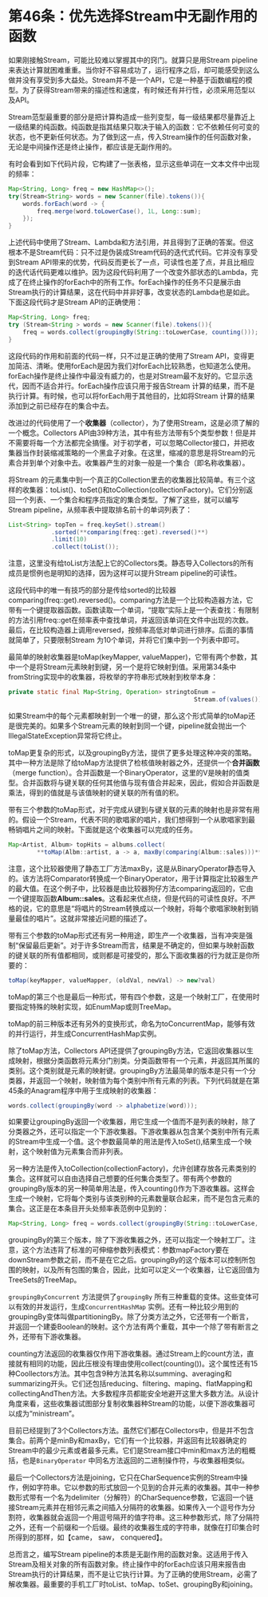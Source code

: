 # 第46条：优先选择Stream中无副作用的函数

如果刚接触Stream，可能比较难以掌握其中的窍门。就算只是用Stream pipeline来表达计算就困难重重。当你好不容易成功了，运行程序之后，却可能感受到这么做并没有享受到多大益处。Stream并不是一个API，它是一种基于函数编程的模型。为了获得Stream带来的描述性和速度，有时候还有并行性，必须采用范型以及API。

Stream范型最重要的部分是把计算构造成一些列变型，每一级结果都尽量靠近上一级结果的纯函数。纯函数是指其结果只取决于输入的函数：它不依赖任何可变的状态，也不更新任何状态。为了做到这一点，传入Stream操作的任何函数对象，无论是中间操作还是终止操作，都应该是无副作用的。

有时会看到如下代码片段，它构建了一张表格，显示这些单词在一文本文件中出现的频率：

```java
Map<String, Long> freq = new HashMap<>();
try(Stream<String> words = new Scanner(file).tokens()){
	words.forEach(word -> {
		freq.merge(word.toLowerCase(), 1L, Long::sum);
	});
}
```

上述代码中使用了Stream、Lambda和方法引用，并且得到了正确的答案。但这根本不是Stream代码：只不过是伪装成Stream代码的迭代式代码。它并没有享受到Stream API带来的优势，代码反而更长了一点，可读性也差了点，并且比相应的迭代话代码更难以维护。因为这段代码利用了一个改变外部状态的Lambda，完成了在终止操作的forEach中的所有工作。forEach操作的任务不只是展示由Stream执行的计算结果，这在代码中并非好事，改变状态的Lambda也是如此。下面这段代码才是Stream API的正确使用：

```java
Map<String, Long> freq;
try (Stream<String > words = new Scanner(file).tokens()){
    freq = words.collect(groupingBy(String::toLowerCase, counting()));
}
```

这段代码的作用和前面的代码一样，只不过是正确的使用了Stream API，变得更加简洁、清晰。使用forEach是因为我们对forEach比较熟悉，也知道怎么使用。forEach操作是终止操作中最没有威力的，也是对Stream最不友好的。它显示迭代，因而不适合并行。forEach操作应该只用于报告Stream 计算的结果，而不是执行计算。有时候，也可以将forEach用于其他目的，比如将Stream 计算的结果添加到之前已经存在的集合中去。

改进过的代码使用了一个**收集器**（collector），为了使用Stream，这是必须了解的一个概念。Collectors API由39种方法，其中有些方法带有5个类型参数！但是并不需要将每一个方法都完全搞懂。对于初学者，可以忽略Collector接口，并把收集器当作封装缩减策略的一个黑盒子对象。在这里，缩减的意思是将Stream的元素合并到单个对象中去。收集器产生的对象一般是一个集合（即名称收集器）。

将Stream 的元素集中到一个真正的Collection里去的收集器比较简单。有三个这样的收集器：toList()、toSet()和toCollection(collectionFactory)。它们分别返回一个列表、一个集合和程序员指定的集合类型。了解了这些，就可以编写Stream pipeline，从频率表中提取排名前十的单词列表了：

```java
List<String> topTen = freq.keySet().stream()
			.sorted(**comparing(freq::get).reversed()**)
			.limit(10)
			.collect(toList());
```

注意，这里没有给toList方法配上它的Collectors类。静态导入Collectors的所有成员是惯例也是明知的选择，因为这样可以提升Stream pipeline的可读性。

这段代码中的唯一有技巧的部分是传给sorted的比较器comparing(freq::get).reversed()。comparing方法是一个比较构造器方法，它带有一个键提取器函数。函数读取一个单词，“提取”实际上是一个表查找：有限制的方法引用freq::get在频率表中查找单词，并返回该单词在文件中出现的次数。最后，在比较构造器上调用reversed，按频率高低对单词进行排序。后面的事情就简单了，只要限制Stream 为10个单词，并将它们集中到一个列表中即可。

最简单的映射收集器是toMap(keyMapper, valueMapper)，它带有两个参数，其中一个是将Stream元素映射到键，另一个是将它映射到值。采用第34条中fromString实现中的收集器，将枚举的字符串形式映射到枚举本身：

```java
private static final Map<String, Operation> stringtoEnum = 
													Stream.of(values()).collect(toMap(Object::toString, e -> e));
```

如果Stream中的每个元素都映射到一个唯一的键，那么这个形式简单的toMap还是很完美的。如果多个Stream元素的映射到同一个键，pipeline就会抛出一个IllegalStateException异常将它终止。

toMap更复杂的形式，以及groupingBy方法，提供了更多处理这种冲突的策略。其中一种方法是除了给toMap方法提供了检核值映射器之外，还提供一个**合并函数**（merge function）。合并函数是一个BinaryOperator<V>，这里的V是映射的值类型。合并函数将与键关联的任何其他值与现有值合并起来，因此，假如合并函数是乘法，得到的值就是与该值映射的键关联的所有值的积。

带有三个参数的toMap形式，对于完成从键到与键关联的元素的映射也是非常有用的。假设一个Stream，代表不同的歌唱家的唱片，我们想得到一个从歌唱家到最畅销唱片之间的映射。下面就是这个收集器可以完成的任务。

```java
Map<Artist, Album> topHits = albums.collect(
		**toMap(Albm::artist, a -> a, maxBy(comparing(Album::sales)))**);
```

注意，这个比较器使用了静态工厂方法maxBy，这是从BinaryOperator静态导入的。该方法将Comparator<T>转换成一个BinaryOperator<T>，用于计算指定比较器生产的最大值。在这个例子中，比较器是由比较器狗仔方法comparing返回的，它由一个键提取函数**Album::sales**。这看起来优点绕，但是代码的可读性良好。不严格的说，它的意思是“将唱片的Stream转换成以一个映射，将每个歌唱家映射到销量最佳的唱片”。这就非常接近问题的描述了。

带有三个参数的toMap形式还有另一种用途，即生产一个收集器，当有冲突是强制“保留最后更新”。对于许多Stream而言，结果是不确定的，但如果与映射函数的键关联的所有值都相同，或则都是可接受的，那么下面收集器的行为就正是你所要的：

```java
toMap(keyMapper, valueMapper, (oldVal, newVal) -> new?val)
```

toMap的第三个也是最后一种形式，带有四个参数，这是一个映射工厂，在使用时要指定特殊的映射实现，如EnumMap或则TreeMap。

toMap的前三种版本还有另外的变换形式，命名为toConcurrentMap，能够有效的并行运行，并生成ConcurrentHashMap实例。

除了toMap方法，Collectors API还提供了groupingBy方法，它返回收集器以生成映射，根据分类函数将元素分门别类。分类函数带有一个元素，并返回其所属的类别。这个类别就是元素的映射键。groupingBy方法最简单的版本是只有一个分类器，并返回一个映射，映射值为每个类别中所有元素的列表。下列代码就是在第45条的Anagram程序中用于生成映射的收集器：

```java
words.collect(groupingBy(word -> alphabetize(word)));
```

如果要让groupingBy返回一个收集器，用它生成一个值而不是列表的映射，除了分类器之外，还可以指定一个下游收集器。下游收集器从包含某个类别中所有元素的Stream中生成一个值。这个参数最简单的用法是传入toSet(),结果生成一个映射，这个映射值为元素集合而非列表。

另一种方法是传入toCollection(collectionFactory)，允许创建存放各元素类别的集合。这样就可以自由选择自己想要的任何集合类型了。带有两个参数的groupingBy版本的另一种简单用法是，传入counting()作为下游收集器。这样会生成一个映射，它将每个类别与该类别种的元素数量联合起来，而不是包含元素的集合。这正是在本条目开头处频率表范例中见到的：

```java
Map<String, Long> freq = words.collect(groupingBy(String::toLowerCase, counting()));
```

groupingBy的第三个版本，除了下游收集器之外，还可以指定一个映射工厂。注意，这个方法违背了标准的可伸缩参数列表模式：参数mapFactory要在downStream参数之前，而不是在它之后。groupingBy的这个版本可以控制所包围的映射，以及所有包围的集合，因此，比如可以定义一个收集器，让它返回值为TreeSets的TreeMap。

`groupingByConcurrent` 方法提供了`groupingBy` 所有三种重载的变体。这些变体可以有效的并发运行，生成`ConcurrentHashMap` 实例。还有一种比较少用到的groupingBy变体叫做partitioningBy。除了分类方法之外，它还带有一个断言，并返回一个建委Boolean的映射。这个方法有两个重载，其中一个除了带有断言之外，还带有下游收集器。

counting方法返回的收集器仅作用下游收集器。通过Stream上的count方法，直接就有相同的功能，因此压根没有理由使用collect(counting())。这个属性还有15种Coollectors方法。其中包含9种方法其名称以summing、averaging和summarizing开头。它们还包括reducing、filtering、maping、flatMapping和collectingAndThen方法。大多数程序员都能安全地避开这里大多数方法。从设计角度来看，这些收集器试图部分复制收集器种Stream的功能，以便下游收集器可以成为“ministream”。

目前已经提到了3个Collectors方法。虽然它们都在Collectors中，但是并不包含集合。前两个是minBy和maxBy，它们有一个比较器，并返回有比较器确定的Stream中的最少元素或者最多元素。它们是Stream接口中min和max方法的粗概括，也是`BinaryOperator` 中同名方法返回的二进制操作符，与收集器相类似。

最后一个Collectors方法是joining，它只在CharSequence实例的Stream中操作，例如字符串。它以参数的形式放回一个见到的合并元素的收集器。其中一种参数形式带有一个名为delimiter（分解符）的CharSequence参数，它返回一个链接Stream元素并在相邻元素之间插入分隔符的收集器。如果传入一个逗号作为分割符，收集器就会返回一个用逗号隔开的值字符串。这三种参数形式，除了分隔符之外，还有一个前缀和一个后缀。最终的收集器生成的字符串，就像在打印集合时所得到的那样，如【came， saw， conquered】。

总而言之，编写Stream pipeline的本质是无副作用的函数对象。这适用于传入Stream及相关对象的所有函数对象。终止操作中的forEach应该只用来报告由Stream执行的计算结果，而不是让它执行计算。为了正确的使用Stream，必需了解收集器。最重要的手机工厂时toList、toMap、toSet、groupingBy和joining。